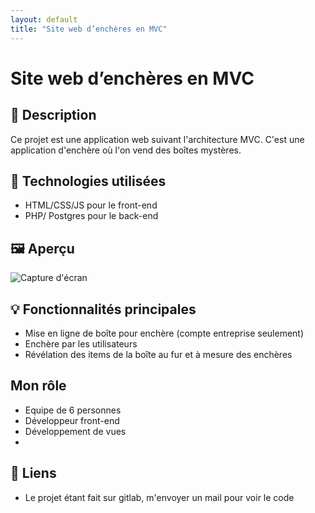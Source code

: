 ```yaml
---
layout: default
title: "Site web d’enchères en MVC"
---
```


# Site web d’enchères en MVC

## 📘 Description
Ce projet est une application web suivant l'architecture MVC.
C'est une application d'enchère où l'on vend des boîtes mystères.

## 🔧 Technologies utilisées
- HTML/CSS/JS pour le front-end
- PHP/ Postgres pour le back-end

## 🖼️ Aperçu
![Capture d'écran](image1.png)

## 💡 Fonctionnalités principales
- Mise en ligne de boîte pour enchère (compte entreprise seulement)
- Enchère par les utilisateurs
- Révélation des items de la boîte au fur et à mesure des enchères

## Mon rôle
- Equipe de 6 personnes
- Développeur front-end
- Développement de vues
- 
## 🔗 Liens
- Le projet étant fait sur gitlab, m'envoyer un mail pour voir le code
